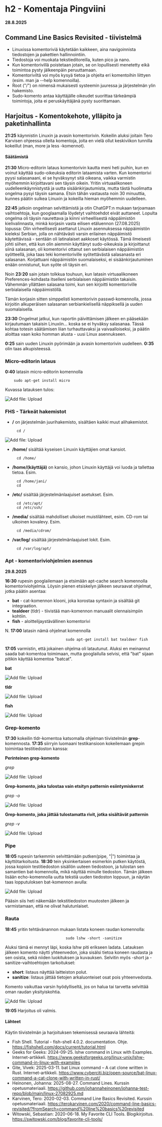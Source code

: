 # h2 - Komentaja Pingviini

**28.8.2025**

## Command Line Basics Revisited - tiivistelmä

- Linuxissa komentoriviä käytetään kaikkeen, aina navigoinnista tiedostojen ja pakettien hallinnointiin.
- Tiedostoja voi muokata tekstieditoreilla, kuten pico ja nano.
- Kun komentorivillä poistetaan jotain, se on lopullisesti menetetty eikä toimintoa pysty jälkeenpäin peruuttamaan.
- Komentoriviltä voi myös kysyä tietoa ja ohjeita eri komentoihin liittyen (esim. man ja --help komennoilla).
- Root ("/") on nimensä mukaisesti systeemin juuressa ja järjestelmän ylin hakemisto. 
- Sudo-komento antaa käyttäjälle oikeudet suorittaa tärkeämpiä toimintoja, joita ei peruskäyttäjänä pysty suorittamaan.

## Harjoitus - Komentokehote, ylläpito ja paketinhallinta

**21:25** käynnistin Linuxin ja avasin komentorivin. Kokeilin aluksi joitain Tero Karvisen ohjeessa olleita komentoja, joita en vielä ollut keskiviikon tunnilla kokeillut (man, more ja less -komennot).

#### Säätämistä 

**21:30** Micro-editorin lataus komentorivin kautta meni heti puihin, kun en voinut käyttää sudo-oikeuksia editorin lataamista varten. 
Kun komentorivi pyysi salasanaani, ei se hyväksynyt sitä oikeana, vaikka varmistin myöhemmin kirjoittavani sen täysin oikein.
Yritin virtuaalikoneen uudelleenkäynnistystä ja uutta sisäänkirjautumista, mutta tästä huolimatta ongelma pysyi täysin samana. 
Etsin tähän vastausta noin 30 minuuttia, kunnes päätin sulkea Linuxin ja kokeilla hieman myöhemmin uudelleen. 

**22:45** jatkoin ongelman selvittämistä ja otin ChatGPT:n mukaan tarjoamaan vaihtoehtoja, kun googlaamalla löydetyt vaihtoehdot eivät auttaneet. 
Lopulta ongelma oli täysin naurettava ja kiinni virheellisestä näppäimistön kielivalinnasta, minkä korjasin vasta eilisen etäluennon (27.08.2025) lopussa: 
Olin virheellisesti asettanut Linuxin asennuksessa näppäimistön kieleksi Serbian, jolla on nähtävästi varsin erilainen näppäimistö käytettävissä - sentään oli latinalaiset aakkoset käytössä.
Tämä ilmeisesti johti siihen, että kun olin aiemmin käyttänyt sudo-oikeuksia ja kirjoittanut siinä salasanan, oli komentorivi ottanut sen serbialaisen näppäimistön syötteellä, joka taas teki komentoriville syötettävästä salasanasta eri salasanan. Korjattuani näppäimistön suomalaiseksi, ei sisäänkirjautuminen enään onnistunut, kun syöte oli täysin eri. 

Noin **23:20** sain jotain tolkkua touhuun, kun latasin virtuaalikoneen Preferences-kohdasta itselleni serbialaisen näppäimistön takaisin. Vähemmän yllättäen salasana toimi, kun sen kirjoitti komentoriville serbialaisella näppäimistöllä.

Tämän korjasin sitten simppelisti komentorivin passwd-komennolla, jossa kirjoitin alkuperäisen salasanan serbiankielisellä näppiksellä ja uuden suomalaisella. 

**23:30** Ongelmat jatkui, kun raportin päivittämisen jälkeen en pääsekään kirjautumaan takaisin Linuxiin... koska se ei hyväksy salasanaa. Tässä kohtaa totesin säätämisen liian turhauttavaksi ja vaivaalloiseksi, ja päätin aloittaa vaan koko homman alusta - uusi Linux asennukseen. 

**0:25** sain uuden Linuxin pyörimään ja avasin komentorivin uudelleen.
**0:35** olin taas alkupisteessä.

### Micro-editorin lataus

**0:40** latasin micro-editorin komennolla 

        sudo apt-get install micro

Kuvassa latauksen tulos: 

![Add file: Upload](h2_micro.png)

### FHS - Tärkeät hakemistot

- **/** on järjestelmän juurihakemisto, sisältäen kaikki muut alihakemistot.

        cd /
        
![Add file: Upload](h2_root.png)

- **/home/** sisältää kyseisen Linuxin käyttäjien omat kansiot. 

        cd /home/
        
- **/home/(käyttäjä)** on kansio, johon Linuxin käyttäjä voi luoda ja tallettaa tietoa. 
Esim.

        cd /home/jani/
        cd

- **/etc/** sisältää järjestelmänlaajuiset asetukset. 
Esim.

        cd /etc/apt/
        cd /etc/ssh/

- **/media/** sisältää mahdolliset ulkoiset muistilähteet, esim. CD-rom tai ulkoinen kovalevy. 
Esim.

        cd /media/cdrom/

- **/var/log/** sisältää järjestelmänlaajuiset lokit. 
Esim.

        cd /var/log/apt/


### Apt - komentoriviohjelmien asennus

**29.8.2025**

**16:30** rupesin googlailemaan ja etsimään apt-cache search komennolla komentoriviohjelmia. Löysin pienen etsiskelyn jälkeen seuraavat ohjelmat, jotka päätin asentaa: 

- **bat** - cat-komennon klooni, joka korostaa syntaxin ja sisältää git integraation.
- **tealdeer** (tldr) - tiivistää man-komennon manuaalit olennaisimpiin kohtiin.
- **fish** - aloittelijaystävällinen komentorivi

N. **17:00** latasin nämä ohjelmat komennolla 

                                sudo apt-get install bat tealdeer fish

**17:05** varmistin, että jokainen ohjelma oli latautunut.
Aluksi en meinannut saada bat-komentoa toimimaan, mutta googlailulla selvisi, että "bat" sijaan pitikin käyttää komentoa "batcat".

**bat**

![Add file: Upload](h2_bat.png)

**tldr**

![Add file: Upload](h2_tldr.png)

**fish**

![Add file: Upload](h2_fish.png)

### Grep-komento

**17:30** kokeilin tldr-komentoa katsomalla ohjelman tiivistelmän **grep**-komennosta. 
**17:35** siirryin luomaani testikansioon kokeilemaan grepin toimintaa testitiedoston kanssa: 

**Perinteinen grep-komento**

*grep*

![Add file: Upload](h2_grep1.png)

**Grep-komento, joka tulostaa vain etsityn patternin esiintymiskerrat**

*grep -o*

![Add file: Upload](h2_grep2.png)

**Grep-komento, joka jättää tulostamatta rivit, jotka sisältävät patternin**

*grep -v*

![Add file: Upload](h2_grep3.png)

### Pipe

**18:05** rupesin tarkemmin selvittämään putken(pipe, "|") toimintaa ja käyttötarkoitusta.
**18:30** tein yksinkertaisen esimerkin putken käytöstä, jossa kopioin testitiedoston sisällön uuteen tiedostoon, ja tulostan sen samantien bat-komennolla, mikä näyttää minulle tiedoston. Tämän jälkeen lisään echo-komennolla uutta tekstiä uuden tiedoston loppuun, ja näytän taas lopputuloksen bat-komennon avulla: 

![Add file: Upload](h2_pipe.png)

Pääsin siis heti näkemään tekstitiedoston muutosten jälkeen ja varmistamaan, että ne olivat halutunlaiset. 

### Rauta 

**18:45** yritin tehtävänannon mukaan listata koneen raudan komennolla:

                                sudo lshw -short -sanitize

Aluksi tämä ei mennyt läpi, koska lshw piti erikseen ladata. Latauksen jälkeen komento näytti yhteenvedon, joka sisälsi tietoa koneen raudasta ja sen osista, sekä niiden luokituksen ja kuvauksen. Selvitin myös -short ja -sanitize-vaihtoehtojen tarkoitukset:
- **short**: listaus näyttää laitteiston polut.
- **sanitize**: listaus jättää tietojen arkaluonteiset osat pois yhteenvedosta.

Komento vaikuttaa varsin hyödylliseltä, jos on halua tai tarvetta selvittää oman raudan yksityiskohtia.

![Add file: Upload](h2_lshw.png)

**19:05** Harjoitus oli valmis.

#### Lähteet

Käytin tiivistelmän ja harjoituksen tekemisessä seuraavia lähteitä: 

- Fish Shell. Tutorial - fish-shell 4.0.2. documentation. Ohje. https://fishshell.com/docs/current/tutorial.html
- Geeks for Geeks: 2024-09-25. lshw command in Linux with Examples. Internet-artikkeli. https://www.geeksforgeeks.org/linux-unix/lshw-command-in-linux-with-examples
- Gite, Vivek: 2025-03-11. bat Linux command – A cat clone written in Rust. Internet-artikkeli. https://www.cyberciti.biz/open-source/bat-linux-command-a-cat-clone-with-written-in-rust/
- Heinonen, Johanna: 2025-08-27. Command Lines. Kurssin opetusmateriaali. https://github.com/johannaheinonen/johanna-test-repo/blob/main/linux-27082925.md
- Karvinen, Tero: 2020-02-03. Command Line Basics Revisited. Kurssin opetusmateriaali. https://terokarvinen.com/2020/command-line-basics-revisited/?fromSearch=command%20line%20basics%20revisited
- Witowski, Sebastian: 2020-06-18. My Favorite CLI Tools. Blogikirjoitus. https://switowski.com/blog/favorite-cli-tools/
